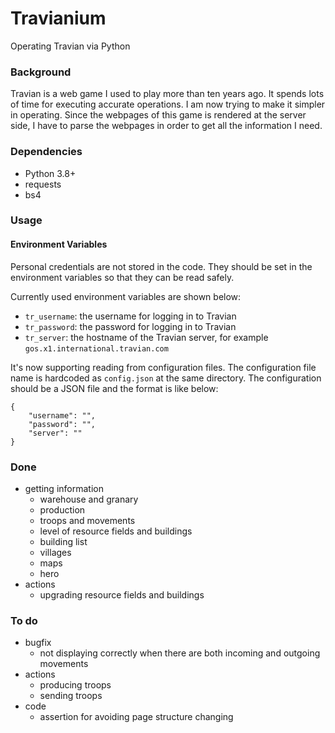 # Travianium

Operating Travian via Python


### Background

Travian is a web game I used to play more than ten years ago. It spends lots of time for executing accurate operations. I am now trying to make it simpler in operating. Since the webpages of this game is rendered at the server side, I have to parse the webpages in order to get all the information I need.


### Dependencies

* Python 3.8+
* requests
* bs4


### Usage

#### Environment Variables

Personal credentials are not stored in the code. They should be set in the environment variables so that they can be read safely. 

Currently used environment variables are shown below:

* `tr_username`: the username for logging in to Travian
* `tr_password`: the password for logging in to Travian
* `tr_server`: the hostname of the Travian server, for example `gos.x1.international.travian.com`

It's now supporting reading from configuration files. The configuration file name is hardcoded as `config.json` at the same directory. The configuration should be a JSON file and the format is like below:

```
{
    "username": "",
    "password": "",
    "server": ""
}
```

### Done

* getting information
  * warehouse and granary
  * production
  * troops and movements
  * level of resource fields and buildings
  * building list
  * villages
  * maps
  * hero
* actions
  * upgrading resource fields and buildings


### To do

* bugfix
  * not displaying correctly when there are both incoming and outgoing movements
* actions
  * producing troops
  * sending troops
* code
  * assertion for avoiding page structure changing


